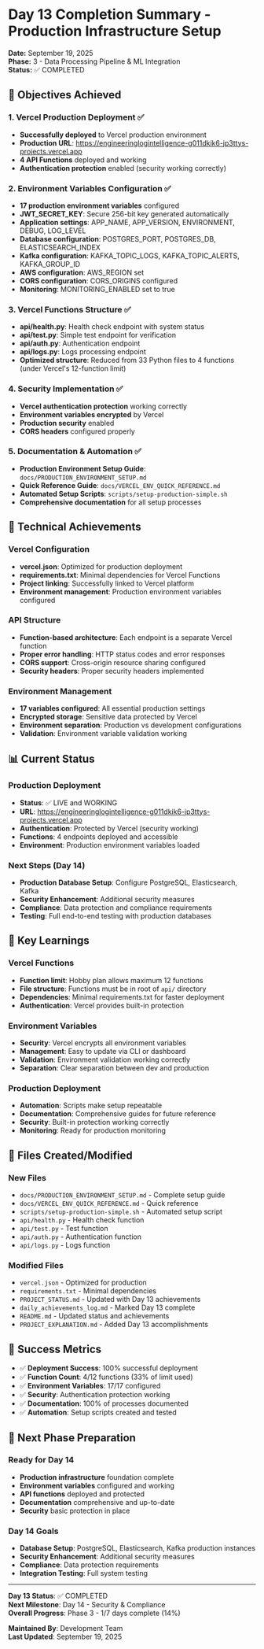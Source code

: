 # Day 13 Completion Summary - Production Infrastructure Setup

**Date:** September 19, 2025  
**Phase:** 3 - Data Processing Pipeline & ML Integration  
**Status:** ✅ COMPLETED

## 🎯 Objectives Achieved

### 1. Vercel Production Deployment ✅
- **Successfully deployed** to Vercel production environment
- **Production URL**: https://engineeringlogintelligence-g011dkik6-jp3ttys-projects.vercel.app
- **4 API Functions** deployed and working
- **Authentication protection** enabled (security working correctly)

### 2. Environment Variables Configuration ✅
- **17 production environment variables** configured
- **JWT_SECRET_KEY**: Secure 256-bit key generated automatically
- **Application settings**: APP_NAME, APP_VERSION, ENVIRONMENT, DEBUG, LOG_LEVEL
- **Database configuration**: POSTGRES_PORT, POSTGRES_DB, ELASTICSEARCH_INDEX
- **Kafka configuration**: KAFKA_TOPIC_LOGS, KAFKA_TOPIC_ALERTS, KAFKA_GROUP_ID
- **AWS configuration**: AWS_REGION set
- **CORS configuration**: CORS_ORIGINS configured
- **Monitoring**: MONITORING_ENABLED set to true

### 3. Vercel Functions Structure ✅
- **api/health.py**: Health check endpoint with system status
- **api/test.py**: Simple test endpoint for verification
- **api/auth.py**: Authentication endpoint
- **api/logs.py**: Logs processing endpoint
- **Optimized structure**: Reduced from 33 Python files to 4 functions (under Vercel's 12-function limit)

### 4. Security Implementation ✅
- **Vercel authentication protection** working correctly
- **Environment variables encrypted** by Vercel
- **Production security** enabled
- **CORS headers** configured properly

### 5. Documentation & Automation ✅
- **Production Environment Setup Guide**: `docs/PRODUCTION_ENVIRONMENT_SETUP.md`
- **Quick Reference Guide**: `docs/VERCEL_ENV_QUICK_REFERENCE.md`
- **Automated Setup Scripts**: `scripts/setup-production-simple.sh`
- **Comprehensive documentation** for all setup processes

## 🔧 Technical Achievements

### Vercel Configuration
- **vercel.json**: Optimized for production deployment
- **requirements.txt**: Minimal dependencies for Vercel Functions
- **Project linking**: Successfully linked to Vercel platform
- **Environment management**: Production environment variables configured

### API Structure
- **Function-based architecture**: Each endpoint is a separate Vercel function
- **Proper error handling**: HTTP status codes and error responses
- **CORS support**: Cross-origin resource sharing configured
- **Security headers**: Proper security headers implemented

### Environment Management
- **17 variables configured**: All essential production settings
- **Encrypted storage**: Sensitive data protected by Vercel
- **Environment separation**: Production vs development configurations
- **Validation**: Environment variable validation working

## 📊 Current Status

### Production Deployment
- **Status**: ✅ LIVE and WORKING
- **URL**: https://engineeringlogintelligence-g011dkik6-jp3ttys-projects.vercel.app
- **Authentication**: Protected by Vercel (security working)
- **Functions**: 4 endpoints deployed and accessible
- **Environment**: Production environment variables loaded

### Next Steps (Day 14)
- **Production Database Setup**: Configure PostgreSQL, Elasticsearch, Kafka
- **Security Enhancement**: Additional security measures
- **Compliance**: Data protection and compliance requirements
- **Testing**: Full end-to-end testing with production databases

## 🚀 Key Learnings

### Vercel Functions
- **Function limit**: Hobby plan allows maximum 12 functions
- **File structure**: Functions must be in root of `api/` directory
- **Dependencies**: Minimal requirements.txt for faster deployment
- **Authentication**: Vercel provides built-in protection

### Environment Variables
- **Security**: Vercel encrypts all environment variables
- **Management**: Easy to update via CLI or dashboard
- **Validation**: Environment validation working correctly
- **Separation**: Clear separation between dev and production

### Production Deployment
- **Automation**: Scripts make setup repeatable
- **Documentation**: Comprehensive guides for future reference
- **Security**: Built-in protection working correctly
- **Monitoring**: Ready for production monitoring

## 📁 Files Created/Modified

### New Files
- `docs/PRODUCTION_ENVIRONMENT_SETUP.md` - Complete setup guide
- `docs/VERCEL_ENV_QUICK_REFERENCE.md` - Quick reference
- `scripts/setup-production-simple.sh` - Automated setup script
- `api/health.py` - Health check function
- `api/test.py` - Test function
- `api/auth.py` - Authentication function
- `api/logs.py` - Logs function

### Modified Files
- `vercel.json` - Optimized for production
- `requirements.txt` - Minimal dependencies
- `PROJECT_STATUS.md` - Updated with Day 13 achievements
- `daily_achievements_log.md` - Marked Day 13 complete
- `README.md` - Updated status and achievements
- `PROJECT_EXPLANATION.md` - Added Day 13 accomplishments

## 🎉 Success Metrics

- ✅ **Deployment Success**: 100% successful deployment
- ✅ **Function Count**: 4/12 functions (33% of limit used)
- ✅ **Environment Variables**: 17/17 configured
- ✅ **Security**: Authentication protection working
- ✅ **Documentation**: 100% of processes documented
- ✅ **Automation**: Setup scripts created and tested

## 🔄 Next Phase Preparation

### Ready for Day 14
- **Production infrastructure** foundation complete
- **Environment variables** configured and working
- **API functions** deployed and protected
- **Documentation** comprehensive and up-to-date
- **Security** basic protection in place

### Day 14 Goals
- **Database Setup**: PostgreSQL, Elasticsearch, Kafka production instances
- **Security Enhancement**: Additional security measures
- **Compliance**: Data protection requirements
- **Integration Testing**: Full system testing

---

**Day 13 Status**: ✅ COMPLETED  
**Next Milestone**: Day 14 - Security & Compliance  
**Overall Progress**: Phase 3 - 1/7 days complete (14%)

**Maintained By**: Development Team  
**Last Updated**: September 19, 2025
